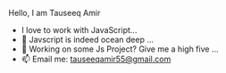 Hello, I am Tauseeq Amir
- I love to work with JavaScript...
- 🌱 Javscript is indeed ocean deep ...
- 💞️ Working on some Js Project? Give me a high five ...
- 📫 Email me: tauseeqamir55@gmail.com

<!---
Tauseeq1/Tauseeq1 is a ✨ special ✨ repository because its `README.md` (this file) appears on your GitHub profile.
You can click the Preview link to take a look at your changes.
--->
